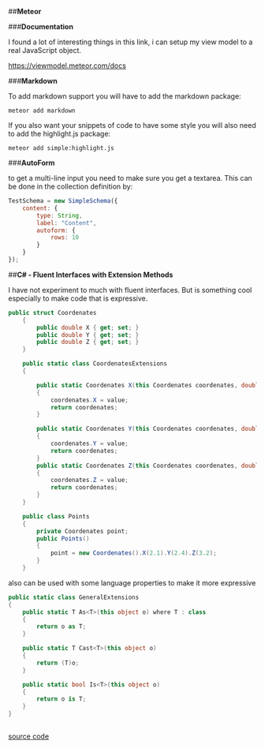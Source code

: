 ##**Meteor**

###**Documentation**

I found a lot of interesting things in this link, i can setup my view model to a real JavaScript object.

https://viewmodel.meteor.com/docs

###**Markdown**

To add markdown support you will have to add the markdown package:

```
meteor add markdown
```

If you also want your snippets of code to have some style you will also need to add the highlight.js package:

```
meteor add simple:highlight.js
```

###**AutoForm**

to get a multi-line input you need to make sure you get a textarea. This can be done in the collection definition by:
```js
TestSchema = new SimpleSchema({
    content: {
        type: String,
        label: "Content",
        autoform: {
            rows: 10
        }
    }
});
```
##**C# - Fluent Interfaces with Extension Methods**

I have not experiment to much with fluent interfaces. But is something cool especially to make code that is expressive.

```csharp
public struct Coordenates
    {
        public double X { get; set; }
        public double Y { get; set; }
        public double Z { get; set; }
    }

    public static class CoordenatesExtensions
    {

        public static Coordenates X(this Coordenates coordenates, double value)
        {
            coordenates.X = value;
            return coordenates;
        }

        public static Coordenates Y(this Coordenates coordenates, double value)
        {
            coordenates.Y = value;
            return coordenates;
        }
        public static Coordenates Z(this Coordenates coordenates, double value)
        {
            coordenates.Z = value;
            return coordenates;
        }
    }

    public class Points
    {
        private Coordenates point; 
        public Points()
        {
            point = new Coordenates().X(2.1).Y(2.4).Z(3.2);
        }
    }
```
also can be used with some language properties to make it more expressive
```csharp
public static class GeneralExtensions
{
    public static T As<T>(this object o) where T : class
    {
        return o as T;
    }

    public static T Cast<T>(this object o)
    {
        return (T)o;
    }

    public static bool Is<T>(this object o)
    {
        return o is T;
    }
}
 
```

[source code](https://jsfiddle.net/bkapx1j5/)

<script async src="//jsfiddle.net/bkapx1j5/embed/"></script>